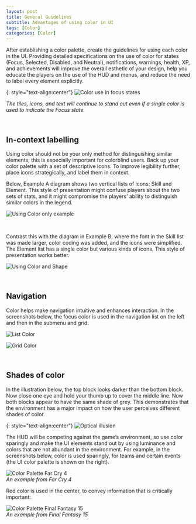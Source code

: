 ```yaml
---
layout: post
title: General Guidelines
subtitle: Advantages of using color in UI 
tags: [Color]
categories: [Color]
---
```


After establishing a color palette, create the guidelines for using each color in the UI. Providing detailed specifications on the use of color for states (Focus, Selected, Disabled, and Neutral), notifications, warnings, health, XP, and achievements will improve the overall esthetic of your design, help you educate the players on the use of the HUD and menus, and reduce the need to label every element explicitly.

{: style="text-align:center"}
![Color use in focus states](/privatebebomalaka/img/Color_FocusStates.png)

_The tiles, icons, and text will continue to stand out even if a single color is used to indicate the Focus state._

<br>

## In-context labelling
Using color should not be your only method for distinguishing similar elements; this is especially important for colorblind users. Back up your color palette with a set of descriptive icons. To improve legibility further, place icons strategically, and label them in context.

Below, Example A diagram shows two vertical lists of icons: Skill and Element. This style of presentation might confuse players about the two sets of stats, and it might compromise the players’ ability to distinguish similar colors in the legend.

![Using Color only example](/privatebebomalaka/img/Color_Example_A.jpg)  

<br>

Contrast this with the diagram in Example B, where the font in the Skill list was made larger, color coding was added, and the icons were simplified. The Element list has a single color but various kinds of icons. This style of presentation works better.

![Using Color and Shape](/privatebebomalaka/img/Color_Example_B.jpg)

<br>

## Navigation
Color helps make navigation intuitive and enhances interaction. In the screenshots below, the focus color is used in the navigation list on the left and then in the submenu and grid.

![List Color](/privatebebomalaka/img/Nav_List_Color.png)

![Grid Color](/privatebebomalaka/img/Nav_Grid_Color.png)

<br>

## Shades of color
In the illustration below, the top block looks darker than the bottom block. Now close one eye and hold your thumb up to cover the middle line. Now both blocks appear to have the same shade of grey. This demonstrates that the environment has a major impact on how the user perceives different shades of color.

{: style="text-align:center"}
![Optical illusion](/privatebebomalaka/img/Grey_Illustion.jpg)

The HUD will be competing against the game’s environment, so use color sparingly and make the UI elements stand out by using luminance and colors that are not abundant in the environment. For example, in the screenshots below, color is used sparingly, for teams and certain events (the UI color palette is shown on the right).

![Color Palette Far Cry 4](/privatebebomalaka/img/Palette_FarCry4.png)  
_An example from Far Cry 4_

Red color is used in the center, to convey information that is critically important:

![Color Palette Final Fantasy 15](/privatebebomalaka/img/Palette_FFXV.png)  
_An example from Final Fantasy 15_

<br>
